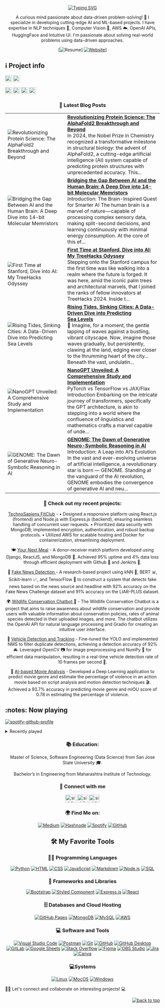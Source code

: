 
<div id="about-me" align="center">
<a href="https://git.io/typing-svg"><img src="https://readme-typing-svg.demolab.com?font=DotGothic16&size=35&pause=500&color=11d4be&center=true&vCenter=true&width=500&lines=Hi%2C+I'm+Siddhant+Sancheti;It's+nice+to+meet+you!" alt="Typing SVG" /></a>
<!--   green color:288932 -->
</div>

 <div align='center'>
 
 A curious mind passionate about data-driven problem-solving! 🤖 I specialize in developing cutting-edge AI and ML-based projects. I have expertise in NLP techniques 📖, Computer Vision 👀, AWS ☁️, OpenAI APIs, HuggingFace and Intuitive UI. I'm passionate about solving real-world problems using data-driven approaches.
 
</div>


<div align="center">

  [![Resume](https://drive.google.com/file/d/1uijxHAQkpVvPN3DirjCyBOzVZBoZJHew/view?usp=drive_link)]
  [![Website](https://img.shields.io/badge/Website-View%20Website-blue?style=flat)](https://siddhantsancheti.netlify.app)]
 
</div>

 <!--RECENT_ACTIVITY:start-->
 <!--RECENT_ACTIVITY:end-->


<h2>ℹ️ Project info</h2>
<div>
<img alt="GitHub repo size" src="https://img.shields.io/github/repo-size/sidsanc/sidsanc?color=181717&logo=github&style=for-the-badge&logoColor=181717" height="22px">
<!-- <img alt="GitHub forks" src="https://img.shields.io/github/forks/sidsanc/sidsanc?color=181717&logo=github&style=for-the-badge&logoColor=181717" height="22px">
<img alt="GitHub Repo stars" src="https://img.shields.io/github/stars/sidsanc/sidsanc?color=181717&logo=github&style=for-the-badge&logoColor=181717" height="22px"> -->
<img alt="Last commit" src="https://img.shields.io/github/last-commit/sidsanc/sidsanc?color=F05032&logo=git&logoColor&style=for-the-badge" height="22px">
  
<!--<img alt="Commit activity" src="https://img.shields.io/github/commit-activity/m/carol42/carol42?color=F05032&logo=git&logoColor&style=for-the-badge" height="22px">-->
<a href="https://forthebadge.com"><img src="https://forthebadge.com/images/badges/gluten-free.svg" alt="gluten free" height="22px"></a>
<a href="https://forthebadge.com"><img src="https://forthebadge.com/images/badges/built-with-love.svg" alt="built with love" height="22px"></a>
<a href="https://forthebadge.com"><img src="https://forthebadge.com/images/badges/powered-by-coffee.svg" alt ="coffee" height="22px"></a>
<a href="https://forthebadge.com"><img src="https://forthebadge.com/images/badges/made-with-crayons.svg" alt ="crayons" height="22px"></a>  

</div>

<div align='center'>
  
 ### 📝 Latest Blog Posts
 
<!-- HASHNODE_BLOG:START -->
<table><tr><td><img src="https://cdn.hashnode.com/res/hashnode/image/upload/v1739597635944/3632481d-2807-46c5-8273-4259919ff153.png" alt="Revolutionizing Protein Science: The AlphaFold2 Breakthrough and Beyond"></td><td><a href="https://siddhantsancheti.hashnode.dev/revolutionizing-protein-science-the-alphafold2-breakthrough-and-beyond"><strong>Revolutionizing Protein Science: The AlphaFold2 Breakthrough and Beyond</strong></a><br>In 2024, the Nobel Prize in Chemistry recognized a transformative milestone in structural biology: the advent of AlphaFold2, a cutting-edge artificial intelligence (AI) system capable of predicting protein structures with unprecedented accuracy. This...</td></tr><tr><td><img src="https://cdn.hashnode.com/res/hashnode/image/upload/v1739495028892/f0db0def-ea1e-4fec-968e-40a0e93fead9.gif" alt="Bridging the Gap Between AI and the Human Brain: A Deep Dive into 14-bit Molecular Memristors"></td><td><a href="https://siddhantsancheti.hashnode.dev/bridging-the-gap-between-ai-and-the-human-brain-a-deep-dive-into-14-bit-molecular-memristors"><strong>Bridging the Gap Between AI and the Human Brain: A Deep Dive into 14-bit Molecular Memristors</strong></a><br>Introduction: The Brain-Inspired Quest for Smarter AI
The human brain is a marvel of nature — capable of processing complex sensory data, making split-second decisions, and learning continuously with minimal energy consumption. At the core of this ef...</td></tr><tr><td><img src="https://cdn.hashnode.com/res/hashnode/image/upload/v1739494031998/cc939209-2816-4f2a-833c-a6e516050da3.jpeg" alt="First Time at Stanford, Dive into AI: My TreeHacks Odyssey"></td><td><a href="https://siddhantsancheti.hashnode.dev/first-time-at-stanford-dive-into-ai-my-treehacks-odyssey"><strong>First Time at Stanford, Dive into AI: My TreeHacks Odyssey</strong></a><br>Stepping onto the Stanford campus for the first time was like walking into a realm where the future is forged. It was here, amid the iconic palm trees and architectural marvels, that I joined the ranks of fellow innovators at TreeHacks 2024.
Inside t...</td></tr><tr><td><img src="https://cdn.hashnode.com/res/hashnode/image/stock/unsplash/mOV5AZRWp4I/upload/0d7b715f2d7d9a4699b58a838f3acb18.jpeg" alt="Rising Tides, Sinking Cities: A Data-Driven Dive into Predicting Sea Levels"></td><td><a href="https://siddhantsancheti.hashnode.dev/rising-tides-sinking-cities-a-data-driven-dive-into-predicting-sea-levels"><strong>Rising Tides, Sinking Cities: A Data-Driven Dive into Predicting Sea Levels</strong></a><br>🌊 Imagine, for a moment, the gentle lapping of waves against a bustling, vibrant cityscape. Now, imagine those waves gradually, but persistently, clawing at the land, edging ever closer to the thrumming heart of the city…
Beneath the vast, undulatin...</td></tr><tr><td><img src="https://cdn.hashnode.com/res/hashnode/image/upload/v1739494536671/2a188961-0f67-4b2e-8a1f-762220296ad3.gif" alt="NanoGPT Unveiled: A Comprehensive Study and Implementation"></td><td><a href="https://siddhantsancheti.hashnode.dev/nanogpt-unveiled-a-comprehensive-study-and-implementation"><strong>NanoGPT Unveiled: A Comprehensive Study and Implementation</strong></a><br>PyTorch vs TensorFlow vs JAX/Flax
Introduction
Embarking on the intricate journey of transformers, specifically the GPT architecture, is akin to stepping into a world where the confluence of linguistics and mathematics crafts a marvel capable of unde...</td></tr><tr><td><img src="https://cdn.hashnode.com/res/hashnode/image/upload/v1739494971309/089959b1-1a4f-4d7f-9e29-e3164d57aee6.jpeg" alt="GENOME: The Dawn of Generative Neuro-Symbolic Reasoning in AI"></td><td><a href="https://siddhantsancheti.hashnode.dev/genome-the-dawn-of-generative-neuro-symbolic-reasoning-in-ai"><strong>GENOME: The Dawn of Generative Neuro-Symbolic Reasoning in AI</strong></a><br>Introduction: A Leap into AI’s Evolution
In the vast and ever-evolving universe of artificial intelligence, a revolutionary star is born — GENOME. Standing at the vanguard of the AI revolution, GENOME embodies the convergence of generative AI and neu...</td></tr></table>
<!-- HASHNODE_BLOG:END -->
 
  </div>
  
<div align="center">
  
  ### 🔭 Check out my recent projects:

  <ins>[TechnoSapiens FitClub](https://github.com/sidsanc/Technosapiens-FitClub)</ins> - • Designed a responsive platform using React.js (frontend) and Node.js with Express.js (backend), ensuring seamless handling of concurrent user requests.
• Prioritized data security with MongoDB; implemented encryption, authentication, and robust backup protocols.
• Utilized AWS for scalable hosting and Docker for containerization, streamlining deployment.

🍽️ <ins>[Your Next Meal](https://github.com/sidsanc/yournextmeal)</ins> - A donor-receiver match platform developed using Django, ReactJS, and MongoDB 🍴. Achieved 95% uptime and 4% data loss through efficient deployment with Github 🐙 and Jenkins 🔧.
  

📰 <ins>[Fake News Detection](https://github.com/sidsanc/Metamorphs) </ins> - A research-based project using kNN 🤝, BERT 📊, Scikit-learn 📈, and TensorFlow 🤖 to construct a system that detects fake news based on the news source and headline with 92% accuracy on the Fake News Challenge dataset and 91% accuracy on the LIAR-PLUS dataset.
  
 🌍 <ins>[Wildlife Conservation Chatbot](https://github.com/sidsanc/KnowYourWildLife) </ins>🦁 - The Wildlife Conservation Chatbot is a project that aims to raise awareness about wildlife conservation and provide users with valuable information about conservation policies, rates of animal species detected in their uploaded images, and more. The chatbot utilizes the OpenAI API for natural language processing and Gradio for creating an intuitive user interface.

🚗 <ins>Vehicle Detection and Tracking</ins> - Fine-tuned the YOLO and implemented NMS to filter duplicate detections, achieving a detection accuracy of 92% 🚘. Leveraged OpenCV 📷 for image preprocessing and NumPy 🧮 for efficient data manipulation, resulting in a real-time vehicle detection rate of 10 frames per second 🚦.

🎥 <ins>AI-based Movie Analysis</ins> - Developed a Deep Learning application to predict movie genre and estimate the percentage of violence in an action movie based on script analysis and motion detection techniques 🎬. Achieved a 93.7% accuracy in predicting movie genre and mIOU score of 0.78 in estimating the percentage of violence.
  </div>

<h2>:notes: Now playing </h2><!-- <a href="https://www.last.fm/user/sidsanc4998"><img alt="last song I've listened to" src="https://badges.lastfm.workers.dev/last-played?user=sidsanc4998&color=7E3ACE&logoColor=7E3ACE&label=Last+song+I've+listened+to"></a></h2>-->
<!-- </br> -->
<!-- <a href="https://open.spotify.com/user/315bfidfyj47fcwbfpibxxu2nkfm"><img src="https://now-play.vercel.app/api/generate?uid=3373fa7b-55b3-4648-b5f1-257f601349da" alt="Now playing on Spotify" ></a> -->


[![spotify-github-profile](https://spotify-github-profile.vercel.app/api/view?uid=315bfidfyj47fcwbfpibxxu2nkfm&cover_image=true&theme=novatorem&show_offline=false&background_color=656161&interchange=false&bar_color=11d4be&bar_color_cover=False)](https://spotify-github-profile.vercel.app/api/view?uid=315bfidfyj47fcwbfpibxxu2nkfm&redirect=true)

<details>
    <summary>Recently played</summary>
    <a href="https://open.spotify.com/user/315bfidfyj47fcwbfpibxxu2nkfm"><img src="https://spotify-recently-played-readme.vercel.app/api?user=315bfidfyj47fcwbfpibxxu2nkfm&unique=true&count=10" alt="Spotify recently played"></a>


</details>


<div align="center">
  
  ### 📚 Education: 

Master of Science, Software Engineering (Data Science) from San Jose State University 🎓. 

Bachelor’s in Engineering from Maharashtra Institute of Technology.
 
</div>

<div align="center"> 
 
<!--   ### 📫 Contact me:

[![LinkedIn](https://img.shields.io/badge/LinkedIn-Connect-blue?style=flat&logo=linkedin&logoColor=white)](https://www.linkedin.com/in/siddhant-sancheti)
[![Email](https://img.shields.io/badge/Email-Contact-red?style=flat&logo=gmail&logoColor=white)](mailto:sanchetisiddhantk@gmail.com) -->
  
  ### 🔗 Connect with me
  
<p>
<a href="https://linkedin.com/in/siddhant-sancheti" target="blank"><img align="center" src="https://raw.githubusercontent.com/rahuldkjain/github-profile-readme-generator/master/src/images/icons/Social/linked-in-alt.svg" alt="siddhantsancheti" height="25" width="35" /></a>
<a href="https://instagram.com/sid_sanc4998_" target="blank"><img align="center" src="https://raw.githubusercontent.com/rahuldkjain/github-profile-readme-generator/master/src/images/icons/Social/instagram.svg" alt="siddhantsancheti" height="25" width="35" /></a>
<a href="mailto:sanchetisiddhantk@gmail.com" target="blank"><img align="center" src="https://upload.wikimedia.org/wikipedia/commons/thumb/7/7e/Gmail_icon_%282020%29.svg/1024px-Gmail_icon_%282020%29.svg.png?20221017173631" alt="siddhantsancheti" height="25" width="35" /></a>
</p>
  
  ### 🌍 Find Me on:

[![Medium](https://img.shields.io/badge/-Medium-black?style=flat-square&logo=medium&logoColor=white)](https://medium.com/@sidsanc4998) 
[![Hashnode](https://img.shields.io/badge/Hashnode-2962FF?style=flat-square&logo=hashnode&logoColor=white)](https://siddhantsancheti.hashnode.dev/)
[![Spotify](https://img.shields.io/badge/-Spotify-1ED760?style=flat-square&logo=spotify&logoColor=white)](https://open.spotify.com/user/315bfidfyj47fcwbfpibxxu2nkfm?si=xeSqSuLwQwSytXVlfnaNRA&utm_source=copy-link)
[![GitHub](https://img.shields.io/badge/Tools-GitHub-black?style=flat-square&logo=github&logoColor=white)](https://github.com/sidsanc)

  </div>


<div align="center">

<!--   ### 🛠 Tech Stack:
 


[![Python](https://img.shields.io/badge/Code-Python-informational?style=flat&logo=python&logoColor=white)](https://www.python.org/)
[![Flask](https://img.shields.io/badge/-Flask-black?style=flat&logo=flask&logoColor=white)](https://flask.palletsprojects.com/)
[![Django](https://img.shields.io/badge/Django-092E20?style=flat&logo=django&logoColor=white)](https://www.djangoproject.com/start/)
 
</div>

<div align="center">
  
[![JavaScript](https://img.shields.io/badge/Code-JavaScript-F7DF1E?style=flat&logo=javascript&logoColor=white)](https://developer.mozilla.org/en-US/docs/Web/JavaScript)
[![React](https://img.shields.io/badge/Code-React-informational?style=flat&logo=react&color=61DAFB)](https://react.dev/)

[![Node.js](https://img.shields.io/badge/Code-Node.js-43853D?style=flat&logo=node.js&logoColor=white)](https://nodejs.org/)
[![Bootstrap](https://img.shields.io/badge/Style-Bootstrap-563D7C?style=flat&logo=bootstrap&logoColor=white)](https://getbootstrap.com/)


</div>

<div align="center">
  
[![MongoDB](https://img.shields.io/badge/Code-MongoDB-4EA94B?style=flat&logo=mongodb&logoColor=white)](https://www.mongodb.com/)
[![MySQL](https://img.shields.io/badge/MySQL-005C84?style=flat&logo=mysql&logoColor=white)](https://www.mysql.com/)

</div>

<div align="center">

[![HTML](https://img.shields.io/badge/Code-HTML-E34F26?style=flat&logo=html5&logoColor=white)](https://developer.mozilla.org/en-US/docs/Web/HTML)
[![CSS](https://img.shields.io/badge/Style-CSS-1572B6?style=flat&logo=css3&logoColor=white)](https://developer.mozilla.org/en-US/docs/Web/CSS)

</div>

<div align="center">
  
[![Linux](https://img.shields.io/badge/System-Linux-FCC624?style=flat&logo=linux&logoColor=white)](https://www.linux.org/)
[![MacOS](https://img.shields.io/badge/System-MAC%20OS-000000?style=flat&logo=apple&logoColor=white)](https://support.apple.com/macos)
[![Windows](https://img.shields.io/badge/System-Windows-blue?style=flat&logo=windows&logoColor=blue)](https://www.microsoft.com/en-us/windows/windows-11)


</div>

<div align="center">

[![Visual Studio Code](https://img.shields.io/badge/IDE-Visual%20Studio%20Code-0078D4?style=flat&logo=visual-studio-code&logoColor=white)](https://code.visualstudio.com/)
[![Google Colab](https://img.shields.io/badge/IDE-Colab-F9AB00?style=flat&logo=googlecolab&color=525252)](https://colab.research.google.com/)  
[![Eclipse](https://img.shields.io/badge/IDE-Eclipse-2C2255?style=flat&logo=eclipse&logoColor=white)](https://www.eclipse.org/)
  
 -->
  <!-- Favorite Tools -->
## 🛠️ My Favorite Tools
 <h3>👨‍💻 Programming Languages</h3>
 <p>
  <a href="#"><img alt="Python" src="https://img.shields.io/badge/Python-14354C.svg?style=flat-square&logo=python&logoColor=yellow"></a>
  <a href="#"><img alt="HTML" src="https://img.shields.io/badge/-HTML-E34F26.svg?style=flat-square&logo=html5&logoColor=white"></a>
  <a href="#"><img alt="CSS" src="https://img.shields.io/badge/-CSS-264de4.svg?style=flat-square&logo=css3&logoColor=white"></a>
  <a href="#"><img alt="JavaScript" src="https://img.shields.io/badge/-JavaScript-F7DF1E.svg?style=flat-square&logo=javascript&logoColor=black"></a>
  <a href="#"><img alt="Markdown" src="https://img.shields.io/badge/-Markdown-000000.svg?style=flat-square&logo=markdown&logoColor=white"></a>
  <a href="#"><img alt="Node.js" src="https://img.shields.io/badge/Node.js-43853D.svg?style=flat-square&logo=node.js&logoColor=white"></a>
  <a href="#"><img alt="SQL" src="https://custom-icon-badges.demolab.com/badge/SQL-025E8C.svg?style=flat-square&logo=database&logoColor=white"></a>
 </p>
 <h3>🧰 Frameworks and Libraries</h3>
 <p>
  <a href="#"><img alt="Bootstrap" src="https://img.shields.io/badge/Bootstrap-7952B3.svg?style=flat-square&logo=bootstrap&logoColor=white"></a>
  <a href="#"><img alt="Styled Component" src="https://img.shields.io/badge/styled--components-DB7093?style=flat-square&logo=styled-components&logoColor=white"></a>
  <a href="#"><img alt="Express.js" src="https://img.shields.io/badge/Express.js-404d59.svg?style=flat-square&logo=express&logoColor=white"></a>
  <a href="#"><img alt="React" src="https://img.shields.io/badge/React-20232a.svg?style=flat-square&logo=react&logoColor=%2361DAFB"></a>
 </p>
 <h3>🗄️ Databases and Cloud Hosting</h3>
  <a href="#"><img alt="GitHub Pages" src="https://img.shields.io/badge/GitHub%20Pages-327FC7.svg?style=flat-square&logo=github&logoColor=white"></a>
  <a href="#"><img alt="MongoDB" src ="https://img.shields.io/badge/MongoDB-4ea94b.svg?style=flat-square&logo=mongodb&logoColor=white"></a>
  <a href="#"><img alt="MySQL" src="https://img.shields.io/badge/MySQL-00f.svg?style=flat-square&logo=mysql&logoColor=white"></a>
  <a href="#"><img alt="AWS" src="https://img.shields.io/badge/AWS-010101.svg?style=flat-square&logo=amazon&logoColor=%23FF9900"></a>
 <h3>💻 Software and Tools</h3>
 <p>
  <a href="#"><img alt="Visual Studio Code" src="https://img.shields.io/badge/Visual%20Studio%20Code-0078d7.svg?style=flat-square&logo=visual-studio-code&logoColor=white"></a>
  <a href="#"><img alt="Postman" src="https://img.shields.io/badge/Postman-FF6C37?style=flat-square&logo=postman&logoColor=white"></a>
  <a href="#"><img alt="Git" src="https://img.shields.io/badge/Git-F05033.svg?style=flat-square&logo=git&logoColor=white"></a>
  <a href="#"><img alt="GitHub" src="https://img.shields.io/badge/GitHub-000000.svg?style=flat-square&logo=github&logoColor=white"></a>
  <a href="#"><img alt="GitHub Desktop" src="https://img.shields.io/badge/GitHub%20Desktop-8034A9.svg?style=flat-square&logo=github&logoColor=white"></a>
  <a href="#"><img alt="GitLab" src="https://img.shields.io/badge/GitLab-000000.svg?style=flat-square&logo=gitlab&logoColor=FC6D27"></a>
  <a href="#"><img alt="Google Sheets" src="https://img.shields.io/badge/Sheets-34A853.svg?style=flat-square&logo=google%20sheets&logoColor=white"></a>
  <a href="#"><img alt="Stack Overflow" src="https://img.shields.io/badge/-Stack%20Overflow-FE7A16?style=flat-square&logo=stack-overflow&logoColor=white"></a>
  <a href="#"><img alt="Figma" src="https://img.shields.io/badge/-Figma-000000?style=flat-square&logo=figma&logoColor=white"></a>
  <a href="#"><img alt="OBS Studio" src="https://img.shields.io/badge/-OBS-302E31?style=flat-square&logo=obs-studio&logoColor=white"></a>
  <a href="#"><img alt="Jira" src="https://img.shields.io/badge/Jira-0052CC?style=flat-square&logo=Jira&logoColor=white"></a>
  <a href="#"><img alt="Canva" src="https://img.shields.io/badge/Canva-%2300C4CC.svg?&style=flat-square&logo=Canva&logoColor=white"></a>
 </p>
  <h3>💻Systems</h3>
  <p>
    <a href='#'><img alt="Linux" src="https://img.shields.io/badge/System-Linux-FCC624?style=flat&logo=linux&logoColor=white"></a>
    <a href='#'><img alt="MocOS" src="https://img.shields.io/badge/System-MAC%20OS-000000?style=flat&logo=apple&logoColor=white"></a>
    <a href='#'><img alt="Windows" src="https://img.shields.io/badge/System-Windows-blue?style=flat&logo=windows&logoColor=blue"></a>
<!--     [![Linux](https://img.shields.io/badge/System-Linux-FCC624?style=flat&logo=linux&logoColor=white)](https://www.linux.org/)
    [![MacOS](https://img.shields.io/badge/System-MAC%20OS-000000?style=flat&logo=apple&logoColor=white)](https://support.apple.com/macos)
    [![Windows](https://img.shields.io/badge/System-Windows-blue?style=flat&logo=windows&logoColor=blue)](https://www.microsoft.com/en-us/windows/windows-11) -->
  </p>

</div>

👨‍💻 Let's connect and collaborate on interesting projects! 💻

<p align="right"><a href="#top"><img src="https://img.shields.io/static/v1?label&message=back+to+top&color=11d4be&style=flat&logo" alt="back to top" /></a></p>

